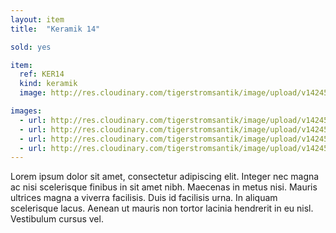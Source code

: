 ```yaml
---
layout: item
title:  "Keramik 14"

sold: yes

item:
  ref: KER14
  kind: keramik
  image: http://res.cloudinary.com/tigerstromsantik/image/upload/v1424550896/keramik/Keramik_145.jpg

images:
  - url: http://res.cloudinary.com/tigerstromsantik/image/upload/v1424550896/keramik/Keramik_146.jpg
  - url: http://res.cloudinary.com/tigerstromsantik/image/upload/v1424550896/keramik/Keramik_147.jpg
  - url: http://res.cloudinary.com/tigerstromsantik/image/upload/v1424550896/keramik/Keramik_148.jpg
  - url: http://res.cloudinary.com/tigerstromsantik/image/upload/v1424550896/keramik/Keramik_149.jpg
---
```


Lorem ipsum dolor sit amet, consectetur adipiscing elit. Integer nec magna ac nisi scelerisque finibus in sit amet nibh. Maecenas in metus nisi. Mauris ultrices magna a viverra facilisis. Duis id facilisis urna. In aliquam scelerisque lacus. Aenean ut mauris non tortor lacinia hendrerit in eu nisl. Vestibulum cursus vel.
